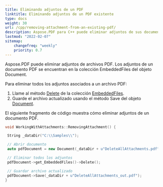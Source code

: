 ```yaml
---
title: Eliminando adjuntos de un PDF
linktitle: Eliminando adjuntos de un PDF existente
type: docs
weight: 30
url: /cpp/removing-attachment-from-an-existing-pdf/
description: Aspose.PDF para C++ puede eliminar adjuntos de sus documentos PDF. Use la API de PDF en C++ para eliminar adjuntos en archivos PDF usando la biblioteca Aspose.PDF.
lastmod: "2022-02-07"
sitemap:
    changefreq: "weekly"
    priority: 0.7
---
```


Aspose.PDF puede eliminar adjuntos de archivos PDF. Los adjuntos de un documento PDF se encuentran en la colección EmbeddedFiles del objeto Document.

Para eliminar todos los adjuntos asociados a un archivo PDF:

1. Llame al método [Delete](https://reference.aspose.com/pdf/cpp/class/aspose.pdf.embedded_file_collection#afff8b235b554a66c203464b61204b843) de la colección [EmbeddedFiles](https://reference.aspose.com/pdf/cpp/class/aspose.pdf.embedded_file_collection).
1. Guarde el archivo actualizado usando el método Save del objeto [Document](https://reference.aspose.com/pdf/cpp/class/aspose.pdf.document).

El siguiente fragmento de código muestra cómo eliminar adjuntos de un documento PDF.

```cpp
void WorkingWithAttachments::RemovingAttachment() {

 String _dataDir("C:\\Samples\\");

 // Abrir documento
 auto pdfDocument = new Document(_dataDir + u"DeleteAllAttachments.pdf");

 // Eliminar todos los adjuntos
 pdfDocument->get_EmbeddedFiles()->Delete();

 // Guardar archivo actualizado
 pdfDocument->Save(_dataDir + u"DeleteAllAttachments_out.pdf");
}
```